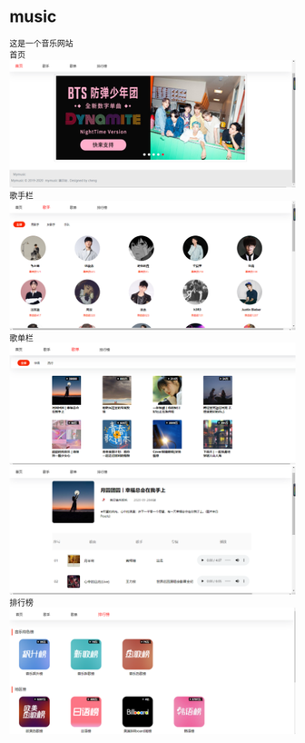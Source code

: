 # music
这是一个音乐网站<br/>
首页<br/>
![Image text](https://github.com/cheng-pop/music/blob/master/images/shouye.png)
歌手栏<br/>
![Image text](https://github.com/cheng-pop/music/blob/master/images/singer1.png)
歌单栏<br/>
![Image text](https://github.com/cheng-pop/music/blob/master/images/song.png)
![Image text](https://github.com/cheng-pop/music/blob/master/images/song-list.png)
排行榜<br/>
![Image text](https://github.com/cheng-pop/music/blob/master/images/rank.png)

